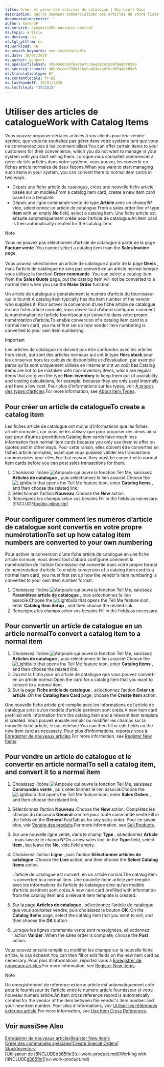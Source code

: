 ```yaml
---
title: Créer et gérer des articles de catalogue | Microsoft Docs
description: Décrit comment commercialiser des articles de votre liste de fournisseurs d’articles mais pas dans votre propre liste d’articles.
documentationcenter: ''
author: SorenGP
ms.service: dynamics365-business-central
ms.topic: article
ms.devlang: na
ms.tgt_pltfrm: na
ms.workload: na
ms.search.keywords: non-inventoriable
ms.date: 10/01/2020
ms.author: edupont
ms.openlocfilehash: 7d9950d550f614ba7cc0e422d919d9f8e8bf8390
ms.sourcegitcommit: ddbb5cede750df1baba4b3eab8fbed6744b5b9d6
ms.translationtype: HT
ms.contentlocale: fr-BE
ms.lasthandoff: 10/01/2020
ms.locfileid: "3921815"
---
```

# <a name="work-with-catalog-items"></a><span data-ttu-id="aa8e2-103">Utiliser des articles de catalogue</span><span class="sxs-lookup"><span data-stu-id="aa8e2-103">Work with Catalog Items</span></span>
<span data-ttu-id="aa8e2-104">Vous pouvez proposer certains articles à vos clients pour leur rendre service, que vous ne souhaitez pas gérer dans votre système tant que vous ne commencez pas à les commercialiser.</span><span class="sxs-lookup"><span data-stu-id="aa8e2-104">You can offer certain items to your customers for their convenience, which you do not want to manage in your system until you start selling them.</span></span> <span data-ttu-id="aa8e2-105">Lorsque vous souhaitez commencer à gérer de tels articles dans votre système, vous pouvez les convertir en fiches article normales de deux façons.</span><span class="sxs-lookup"><span data-stu-id="aa8e2-105">When you want to start managing such items in your system, you can convert them to normal item cards in two ways.</span></span>

* <span data-ttu-id="aa8e2-106">Depuis une fiche article de catalogue, créez une nouvelle fiche article basée sur un modèle.</span><span class="sxs-lookup"><span data-stu-id="aa8e2-106">From a catalog item card, create a new item card based on a template.</span></span>
* <span data-ttu-id="aa8e2-107">Depuis une ligne commande vente de type **Article** avec un champ **N°** vide, sélectionnez un article de catalogue.</span><span class="sxs-lookup"><span data-stu-id="aa8e2-107">From a sales order line of type **Item** with an empty **No** field, select a catalog item.</span></span> <span data-ttu-id="aa8e2-108">Une fiche article est ensuite automatiquement créée pour l’article de catalogue.</span><span class="sxs-lookup"><span data-stu-id="aa8e2-108">An item card is then automatically created for the catalog item.</span></span>

> [!NOTE]  
> <span data-ttu-id="aa8e2-109">Vous ne pouvez pas sélectionner d’article de catalogue à partir de la page **Facture vente** .</span><span class="sxs-lookup"><span data-stu-id="aa8e2-109">You cannot select a catalog item from the **Sales Invoice** page.</span></span><br /><br />
> <span data-ttu-id="aa8e2-110">Vous pouvez sélectionner un article de catalogue à partir de la page **Devis** , mais l’article de catalogue ne sera pas converti en un article normal lorsque vous utilisez la fonction **Créer commande** .</span><span class="sxs-lookup"><span data-stu-id="aa8e2-110">You can select a catalog item from the **Sales Quote** page, but the catalog item will not be converted to a normal item when you use the **Make Order** function.</span></span>

<span data-ttu-id="aa8e2-111">Un article de catalogue a généralement le numéro d’article du fournisseur qui le fournit.</span><span class="sxs-lookup"><span data-stu-id="aa8e2-111">A catalog item typically has the item number of the vendor who supplies it.</span></span> <span data-ttu-id="aa8e2-112">Pour activer la conversion d’une fiche article de catalogue en une fiche article normale, vous devez tout d’abord configurer comment la numérotation de l’article fournisseur est convertie dans votre propre numérotation d’article.</span><span class="sxs-lookup"><span data-stu-id="aa8e2-112">To enable conversion of a catalog item card to a normal item card, you must first set up how vendor item numbering is converted to your own item numbering.</span></span>   

> [!Important]
> <span data-ttu-id="aa8e2-113">Les articles de catalogue ne doivent pas être confondus avec les articles hors stock, qui sont des articles normaux qui ont le type **Hors stock** pour les conserver hors les calculs de disponibilité et d’évaluation, par exemple parce qu’ils sont uniquement utilisés en interne et ont un coût bas.</span><span class="sxs-lookup"><span data-stu-id="aa8e2-113">Catalog items are not to be mistaken with non-inventory items, which are regular items that are given the type **Non-Inventory** to keep them out of availability and costing calculations, for example, because they are only used internally and have a low cost.</span></span> <span data-ttu-id="aa8e2-114">Pour plus d’informations sur les types, voir [À propos des types d’articles](inventory-about-item-types.md).</span><span class="sxs-lookup"><span data-stu-id="aa8e2-114">For more information, see [About Item Types](inventory-about-item-types.md).</span></span>

## <a name="to-create-a-catalog-item"></a><span data-ttu-id="aa8e2-115">Pour créer un article de catalogue</span><span class="sxs-lookup"><span data-stu-id="aa8e2-115">To create a catalog item</span></span>
<span data-ttu-id="aa8e2-116">Les fiches article de catalogue ont moins d’informations que les fiches article normales, car vous ne les utilisez que pour proposer des devis ainsi que pour d’autres procédures.</span><span class="sxs-lookup"><span data-stu-id="aa8e2-116">Catalog item cards have much less information than normal item cards because you only use them to offer on quotes and in other ways.</span></span> <span data-ttu-id="aa8e2-117">Pour cette raison, elles doivent être converties en fiches article normales, avant que vous puissiez valider les transactions commerciales pour elles.</span><span class="sxs-lookup"><span data-stu-id="aa8e2-117">For that reason, they must be converted to normal item cards before you can post sales transactions for them.</span></span>

1. <span data-ttu-id="aa8e2-118">Choisissez l’icône ![Ampoule qui ouvre la fonction Tell Me](media/ui-search/search_small.png "Dites-moi ce que vous voulez faire"), saisissez **Articles de catalogue** , puis sélectionnez le lien associé.</span><span class="sxs-lookup"><span data-stu-id="aa8e2-118">Choose the ![Lightbulb that opens the Tell Me feature](media/ui-search/search_small.png "Tell me what you want to do") icon, enter **Catalog Items** , and then choose the related link.</span></span>
2. <span data-ttu-id="aa8e2-119">Sélectionnez l’action **Nouveau** .</span><span class="sxs-lookup"><span data-stu-id="aa8e2-119">Choose the **New** action.</span></span>
3. <span data-ttu-id="aa8e2-120">Renseignez les champs selon vos besoins.</span><span class="sxs-lookup"><span data-stu-id="aa8e2-120">Fill in the fields as necessary.</span></span> [!INCLUDE[tooltip-inline-tip](includes/tooltip-inline-tip_md.md)]

## <a name="to-set-up-how-catalog-item-numbers-are-converted-to-your-own-numbering"></a><span data-ttu-id="aa8e2-121">Pour configurer comment les numéros d’article de catalogue sont convertis en votre propre numérotation</span><span class="sxs-lookup"><span data-stu-id="aa8e2-121">To set up how catalog item numbers are converted to your own numbering</span></span>
<span data-ttu-id="aa8e2-122">Pour activer la conversion d’une fiche article de catalogue en une fiche article normale, vous devez tout d’abord configurer comment la numérotation de l’article fournisseur est convertie dans votre propre format de numérotation d’article.</span><span class="sxs-lookup"><span data-stu-id="aa8e2-122">To enable conversion of a catalog item card to a normal item card, you must first set up how the vendor's item numbering is converted to your own item number format.</span></span>

1. <span data-ttu-id="aa8e2-123">Choisissez l’icône ![Ampoule qui ouvre la fonction Tell Me](media/ui-search/search_small.png "Dites-moi ce que vous voulez faire"), saisissez **Paramètres article de catalogue** , puis sélectionnez le lien associé.</span><span class="sxs-lookup"><span data-stu-id="aa8e2-123">Choose the ![Lightbulb that opens the Tell Me feature](media/ui-search/search_small.png "Tell me what you want to do") icon, enter **Catalog Item Setup** , and then choose the related link.</span></span>
2. <span data-ttu-id="aa8e2-124">Renseignez les champs selon vos besoins.</span><span class="sxs-lookup"><span data-stu-id="aa8e2-124">Fill in the fields as necessary.</span></span>

## <a name="to-convert-a-catalog-item-to-a-normal-item"></a><span data-ttu-id="aa8e2-125">Pour convertir un article de catalogue en un article normal</span><span class="sxs-lookup"><span data-stu-id="aa8e2-125">To convert a catalog item to a normal item</span></span>
1. <span data-ttu-id="aa8e2-126">Choisissez l’icône ![Ampoule qui ouvre la fonction Tell Me](media/ui-search/search_small.png "Dites-moi ce que vous voulez faire"), saisissez **Articles de catalogue** , puis sélectionnez le lien associé.</span><span class="sxs-lookup"><span data-stu-id="aa8e2-126">Choose the ![Lightbulb that opens the Tell Me feature](media/ui-search/search_small.png "Tell me what you want to do") icon, enter **Catalog Items** , and then choose the related link.</span></span>
2. <span data-ttu-id="aa8e2-127">Ouvrez la fiche pour un article de catalogue que vous pouvez convertir en un article normal.</span><span class="sxs-lookup"><span data-stu-id="aa8e2-127">Open the card for a catalog item that you want to convert to a normal item.</span></span>
3. <span data-ttu-id="aa8e2-128">Sur la page **Fiche article de catalogue** , sélectionnez l’action **Créer un article** .</span><span class="sxs-lookup"><span data-stu-id="aa8e2-128">On the **Catalog Item Card** page, choose the **Create Item** action.</span></span>

<span data-ttu-id="aa8e2-129">Une nouvelle fiche article pré-remplie avec les informations de l’article de catalogue ainsi qu’un modèle d’article pertinent sont créés.</span><span class="sxs-lookup"><span data-stu-id="aa8e2-129">A new item card prefilled with information from the catalog item and a relevant item template is created.</span></span> <span data-ttu-id="aa8e2-130">Vous pouvez ensuite remplir ou modifier les champs sur la nouvelle fiche article, le cas échéant.</span><span class="sxs-lookup"><span data-stu-id="aa8e2-130">You can then fill or edit fields on the new item card as necessary.</span></span> <span data-ttu-id="aa8e2-131">Pour plus d’informations, reportez vous à [Enregistrer de nouveaux articles](inventory-how-register-new-items.md).</span><span class="sxs-lookup"><span data-stu-id="aa8e2-131">For more information, see [Register New Items](inventory-how-register-new-items.md).</span></span>

## <a name="to-sell-a-catalog-item-and-convert-it-to-a-normal-item"></a><span data-ttu-id="aa8e2-132">Pour vendre un article de catalogue et le convertir en article normal</span><span class="sxs-lookup"><span data-stu-id="aa8e2-132">To sell a catalog item, and convert it to a normal item</span></span>
1. <span data-ttu-id="aa8e2-133">Choisissez l’icône ![Ampoule qui ouvre la fonction Tell Me](media/ui-search/search_small.png "Dites-moi ce que vous voulez faire"), saisissez **Commandes vente** , puis sélectionnez le lien associé.</span><span class="sxs-lookup"><span data-stu-id="aa8e2-133">Choose the ![Lightbulb that opens the Tell Me feature](media/ui-search/search_small.png "Tell me what you want to do") icon, enter **Sales Orders** , and then choose the related link.</span></span>
2. <span data-ttu-id="aa8e2-134">Sélectionnez l’action **Nouveau** .</span><span class="sxs-lookup"><span data-stu-id="aa8e2-134">Choose the **New** action.</span></span> <span data-ttu-id="aa8e2-135">Complétez les champs du raccourci **Général** comme pour toute commande vente.</span><span class="sxs-lookup"><span data-stu-id="aa8e2-135">Fill in the fields on the **General** FastTab as for any sales order.</span></span> <span data-ttu-id="aa8e2-136">Pour en savoir plus, voir [Vendre des produits](sales-how-sell-products.md).</span><span class="sxs-lookup"><span data-stu-id="aa8e2-136">For more information, see [Sell Products](sales-how-sell-products.md).</span></span>
3. <span data-ttu-id="aa8e2-137">Sur une nouvelle ligne vente, dans le champ **Type** , sélectionnez **Article** , mais laissez le champ **N°**</span><span class="sxs-lookup"><span data-stu-id="aa8e2-137">On a new sales line, in the **Type** field, select **Item** , but leave the **No.**</span></span> <span data-ttu-id="aa8e2-138">vide.</span><span class="sxs-lookup"><span data-stu-id="aa8e2-138">field empty.</span></span>
4. <span data-ttu-id="aa8e2-139">Choisissez l’action **Ligne** , puis l’action **Sélectionner articles de catalogue** .</span><span class="sxs-lookup"><span data-stu-id="aa8e2-139">Choose the **Line** action, and then choose the **Select Catalog Items** action.</span></span>

    <span data-ttu-id="aa8e2-140">L’article de catalogue est converti en un article normal.</span><span class="sxs-lookup"><span data-stu-id="aa8e2-140">The catalog item is converted to a normal item.</span></span> <span data-ttu-id="aa8e2-141">Une nouvelle fiche article pré-remplie avec les informations de l’article de catalogue ainsi qu’un modèle d’article pertinent sont créés.</span><span class="sxs-lookup"><span data-stu-id="aa8e2-141">A new item card prefilled with information from the catalog item and a relevant item template is created.</span></span>
5. <span data-ttu-id="aa8e2-142">Sur la page **Articles de catalogue** , sélectionnez l’article de catalogue que vous souhaitez vendre, puis choisissez le bouton **OK** .</span><span class="sxs-lookup"><span data-stu-id="aa8e2-142">On the **Catalog Items** page, select the catalog item that you want to sell, and then choose the **OK** button.</span></span>
6. <span data-ttu-id="aa8e2-143">Lorsque les lignes commande vente sont renseignées, sélectionnez l’action **Valider** .</span><span class="sxs-lookup"><span data-stu-id="aa8e2-143">When the sales order is complete, choose the **Post** action.</span></span>

<span data-ttu-id="aa8e2-144">Vous pouvez ensuite remplir ou modifier les champs sur la nouvelle fiche article, le cas échéant.</span><span class="sxs-lookup"><span data-stu-id="aa8e2-144">You can then fill or edit fields on the new item card as necessary.</span></span> <span data-ttu-id="aa8e2-145">Pour plus d’informations, reportez vous à [Enregistrer de nouveaux articles](inventory-how-register-new-items.md).</span><span class="sxs-lookup"><span data-stu-id="aa8e2-145">For more information, see [Register New Items](inventory-how-register-new-items.md).</span></span>

> [!NOTE]  
>   <span data-ttu-id="aa8e2-146">Un enregistrement de référence externe article est automatiquement créé pour le fournisseur de l’article entre le numéro article fournisseur et votre nouveau numéro article.</span><span class="sxs-lookup"><span data-stu-id="aa8e2-146">An Item cross reference record is automatically created for the vendor of the item between the vendor's item number and your new item number.</span></span> <span data-ttu-id="aa8e2-147">Pour plus d’informations, voir [Utiliser les références externes article](inventory-how-use-item-cross-refs.md).</span><span class="sxs-lookup"><span data-stu-id="aa8e2-147">For more information, see [Use Item Cross References](inventory-how-use-item-cross-refs.md).</span></span>

## <a name="see-also"></a><span data-ttu-id="aa8e2-148">Voir aussi</span><span class="sxs-lookup"><span data-stu-id="aa8e2-148">See Also</span></span>
[<span data-ttu-id="aa8e2-149">Enregistrer de nouveaux articles</span><span class="sxs-lookup"><span data-stu-id="aa8e2-149">Register New Items</span></span>](inventory-how-register-new-items.md)  
<span data-ttu-id="aa8e2-150">[Créer des commandes spéciales](sales-how-to-create-special-orders.md)|</span><span class="sxs-lookup"><span data-stu-id="aa8e2-150">[Create Special Orders](sales-how-to-create-special-orders.md)|</span></span>  
[<span data-ttu-id="aa8e2-151">Stock</span><span class="sxs-lookup"><span data-stu-id="aa8e2-151">Inventory</span></span>](inventory-manage-inventory.md)  
<span data-ttu-id="aa8e2-152">[Utilisation de [!INCLUDE[d365fin](includes/d365fin_md.md)]](ui-work-product.md)</span><span class="sxs-lookup"><span data-stu-id="aa8e2-152">[Working with [!INCLUDE[d365fin](includes/d365fin_md.md)]](ui-work-product.md)</span></span>
